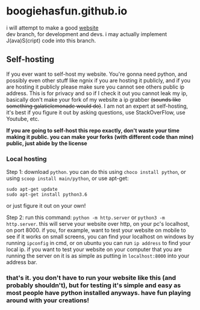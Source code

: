 # boogiehasfun.github.io
i will attempt to make a good [website](https://boogiehasfun.github.io) <br>
dev branch, for development and devs. i may actually implement J(ava)S(cript) code into this branch.



## Self-hosting
If you ever want to self-host my website. You're gonna need python, and possibly even other stuff like ngnix if you are hosting it publicly, and if you are hosting it publicly please make sure you cannot see others public ip address. This is for privacy and so if I check it out you cannot leak my ip, basically don't make your fork of my website a ip grabber ~~(sounds like something galaticlemonade would do)~~. I am not an expert at self-hosting, it's best if you figure it out by asking questions, use StackOverFlow, use Youtube, etc. <br>

**If you are going to self-host this repo exactly, don't waste your time making it public. you can make your forks (with different code than mine) public, just abide by the license**

### Local hosting
Step 1: download `python`. you can do this using `choco install python`, or using `scoop install main/python`, or use apt-get:
```
sudo apt-get update
sudo apt-get install python3.6
```
or just figure it out on your own!

Step 2: run this command: `python -m http.server` or `python3 -m http.server`. this will serve your website over http, on your pc's localhost, on port 8000. if you, for example, want to test your website on mobile to see if it works on small screens, you can find your localhost on windows by running `ipconfig` in cmd, or on ubuntu you can run `ip address` to find your local ip. if you want to test your website on your computer that you are running the server on it is as simple as putting in `localhost:8000` into your address bar.

### that's it. you don't have to run your website like this (and probably shouldn't), but for testing it's simple and easy as most people have python installed anyways. have fun playing around with your creations!
<!--hehe secret fail-->
